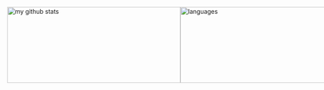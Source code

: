 <p style="display:flex; justify-content: space-between">
  <img src="https://github-readme-stats.vercel.app/api?username=topyao&show_icons=true&theme=tokyonight" alt="my github stats" width="400px" height="177px"/>
  <img src="https://github-readme-stats.vercel.app/api/top-langs/?username=topyao&layout=compact&theme=tokyonight" alt="languages" width="400px" height="177px">
</p>

<!--
**topyao/topyao** is a ✨ _special_ ✨ repository because its `README.md` (this file) appears on your GitHub profile.

Here are some ideas to get you started:

- 🔭 I’m currently working on ...
- 🌱 I’m currently learning ...
- 👯 I’m looking to collaborate on ...
- 🤔 I’m looking for help with ...
- 💬 Ask me about ...
- 📫 How to reach me: ...
- 😄 Pronouns: ...
- ⚡ Fun fact: ...
-->
